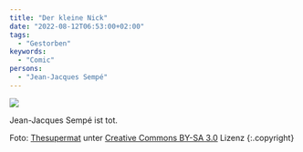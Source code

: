 ```yaml
---
title: "Der kleine Nick"
date: "2022-08-12T06:53:00+02:00"
tags:
  - "Gestorben"
keywords:
  - "Comic"
persons:
  - "Jean-Jacques Sempé"
---
```


![](/img/5A8599CE-3668-4E97-898F-49FBAF791E6B.jpeg)

Jean-Jacques Sempé ist tot.

Foto: [Thesupermat](https://commons.wikimedia.org/wiki/File:Salon_du_livre_de_Paris_2011_-_Jean-Jacques_Semp%C3%A9_-_005.jpg) unter [Creative Commons BY-SA 3.0](https://creativecommons.org/licenses/by-sa/3.0) Lizenz {:.copyright}
